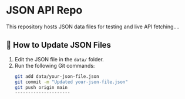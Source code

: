 # JSON API Repo

This repository hosts JSON data files for testing and live API fetching....


## 🚀 How to Update JSON Files
1. Edit the JSON file in the `data/` folder.
2. Run the following Git commands:
   ```sh
   git add data/your-json-file.json
   git commit -m "Updated your-json-file.json"
   git push origin main
   ---------------------
